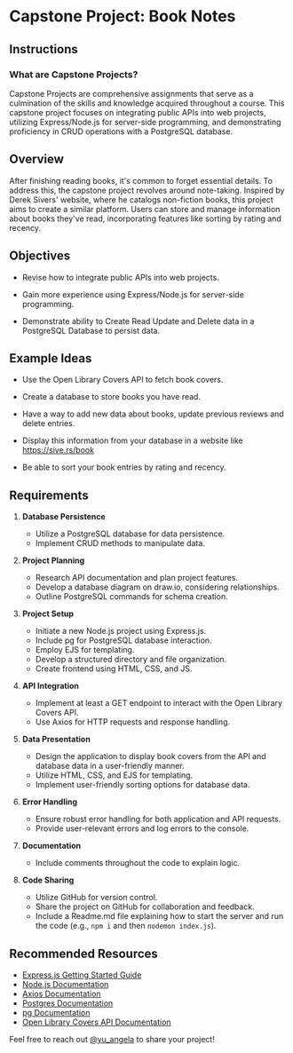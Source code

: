 # Capstone Project: Book Notes

## Instructions

### What are Capstone Projects?

Capstone Projects are comprehensive assignments that serve as a culmination of the skills and knowledge acquired throughout a course. This capstone project focuses on integrating public APIs into web projects, utilizing Express/Node.js for server-side programming, and demonstrating proficiency in CRUD operations with a PostgreSQL database.

## Overview

After finishing reading books, it's common to forget essential details. To address this, the capstone project revolves around note-taking. Inspired by Derek Sivers' website, where he catalogs non-fiction books, this project aims to create a similar platform. Users can store and manage information about books they've read, incorporating features like sorting by rating and recency.

## Objectives

- Revise how to integrate public APIs into web projects.

- Gain more experience using Express/Node.js for server-side programming.

- Demonstrate ability to Create Read Update and Delete data in a PostgreSQL Database to persist data.

## Example Ideas

- Use the Open Library Covers API to fetch book covers.

- Create a database to store books you have read.

- Have a way to add new data about books, update previous reviews and delete entries.

- Display this information from your database in a website like https://sive.rs/book

- Be able to sort your book entries by rating and recency.

## Requirements

1. **Database Persistence**

   - Utilize a PostgreSQL database for data persistence.
   - Implement CRUD methods to manipulate data.

2. **Project Planning**

   - Research API documentation and plan project features.
   - Develop a database diagram on draw.io, considering relationships.
   - Outline PostgreSQL commands for schema creation.

3. **Project Setup**

   - Initiate a new Node.js project using Express.js.
   - Include pg for PostgreSQL database interaction.
   - Employ EJS for templating.
   - Develop a structured directory and file organization.
   - Create frontend using HTML, CSS, and JS.

4. **API Integration**

   - Implement at least a GET endpoint to interact with the Open Library Covers API.
   - Use Axios for HTTP requests and response handling.

5. **Data Presentation**

   - Design the application to display book covers from the API and database data in a user-friendly manner.
   - Utilize HTML, CSS, and EJS for templating.
   - Implement user-friendly sorting options for database data.

6. **Error Handling**

   - Ensure robust error handling for both application and API requests.
   - Provide user-relevant errors and log errors to the console.

7. **Documentation**

   - Include comments throughout the code to explain logic.

8. **Code Sharing**
   - Utilize GitHub for version control.
   - Share the project on GitHub for collaboration and feedback.
   - Include a Readme.md file explaining how to start the server and run the code (e.g., `npm i` and then `nodemon index.js`).

## Recommended Resources

- [Express.js Getting Started Guide](https://expressjs.com/en/starter/installing.html)
- [Node.js Documentation](https://nodejs.org/en/docs/)
- [Axios Documentation](https://axios-http.com/docs/intro)
- [Postgres Documentation](https://www.postgresql.org/docs/)
- [pg Documentation](https://node-postgres.com/)
- [Open Library Covers API Documentation](https://openlibrary.org/dev/docs/api/covers)

Feel free to reach out [@yu_angela](https://twitter.com/yu_angela) to share your project!
